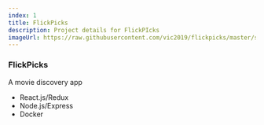 ```yaml
---
index: 1
title: FlickPicks
description: Project details for FlickPIcks
imageUrl: https://raw.githubusercontent.com/vic2019/flickpicks/master/screenshot/flickpicks_screenshot.jpg
---
```

### FlickPicks

A movie discovery app

* React.js/Redux
* Node.js/Express
* Docker